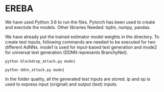 # EREBA

We have used Python 3.6 to run the files. Pytorch has been used to create and exectute the models. Other libraries Needed: tqdm, numpy, pandas.


We have already put the trained estimator model weights in the directory. To create test inputs, following commands are needed to be executed for two different AdNNs. mode1 is used for input-based test generation and mode2 for universal test generation (DDNN represents BranchyNet).


```
python blockdrop_attack.py mode1

```

```
python ddnn_attack.py mode1

```


In the folder quality, all the generated test inputs are stored. ip and op is used to express input (original) and output (test) inputs.
